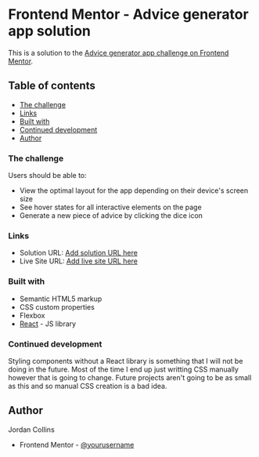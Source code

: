 # Frontend Mentor - Advice generator app solution

This is a solution to the [Advice generator app challenge on Frontend Mentor](https://www.frontendmentor.io/challenges/advice-generator-app-QdUG-13db).

## Table of contents

- [The challenge](#the-challenge)
- [Links](#links)
- [Built with](#built-with)
- [Continued development](#continued-development)
- [Author](#author)

### The challenge

Users should be able to:

- View the optimal layout for the app depending on their device's screen size
- See hover states for all interactive elements on the page
- Generate a new piece of advice by clicking the dice icon

### Links

- Solution URL: [Add solution URL here](https://your-solution-url.com)
- Live Site URL: [Add live site URL here](https://your-live-site-url.com)

### Built with

- Semantic HTML5 markup
- CSS custom properties
- Flexbox
- [React](https://reactjs.org/) - JS library


### Continued development

Styling components without a React library is something that I will not be doing in the future. Most of the time I end up just writting CSS manually however that is going to change. Future projects aren't going to be as small as this and so manual CSS creation is a bad idea.


## Author

Jordan Collins

- Frontend Mentor - [@yourusername](https://www.frontendmentor.io/profile/yourusername)
